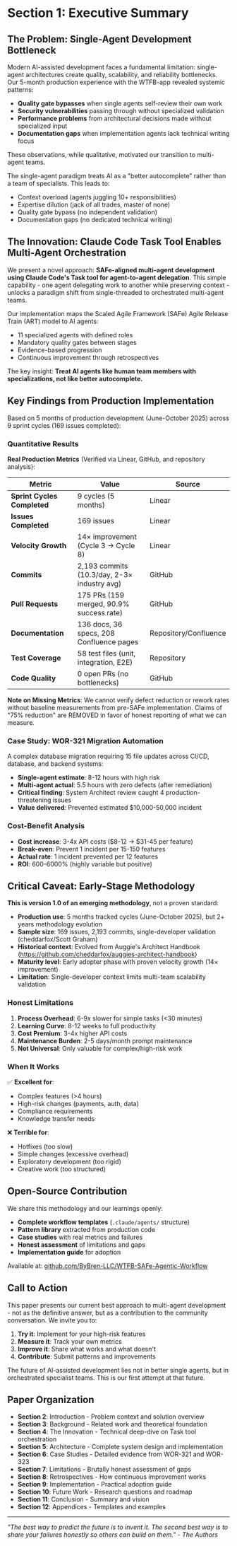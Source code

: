 # Section 1: Executive Summary

## The Problem: Single-Agent Development Bottleneck

Modern AI-assisted development faces a fundamental limitation: single-agent architectures create quality, scalability, and reliability bottlenecks. Our 5-month production experience with the WTFB-app revealed systemic patterns:

- **Quality gate bypasses** when single agents self-review their own work
- **Security vulnerabilities** passing through without specialized validation
- **Performance problems** from architectural decisions made without specialized input
- **Documentation gaps** when implementation agents lack technical writing focus

These observations, while qualitative, motivated our transition to multi-agent teams.

The single-agent paradigm treats AI as a "better autocomplete" rather than a team of specialists. This leads to:
- Context overload (agents juggling 10+ responsibilities)
- Expertise dilution (jack of all trades, master of none)
- Quality gate bypass (no independent validation)
- Documentation gaps (no dedicated technical writing)

## The Innovation: Claude Code Task Tool Enables Multi-Agent Orchestration

We present a novel approach: **SAFe-aligned multi-agent development using Claude Code's Task tool for agent-to-agent delegation**. This simple capability - one agent delegating work to another while preserving context - unlocks a paradigm shift from single-threaded to orchestrated multi-agent teams.

Our implementation maps the Scaled Agile Framework (SAFe) Agile Release Train (ART) model to AI agents:
- 11 specialized agents with defined roles
- Mandatory quality gates between stages
- Evidence-based progression
- Continuous improvement through retrospectives

The key insight: **Treat AI agents like human team members with specializations, not like better autocomplete.**

## Key Findings from Production Implementation

Based on 5 months of production development (June-October 2025) across 9 sprint cycles (169 issues completed):

### Quantitative Results

**Real Production Metrics** (Verified via Linear, GitHub, and repository analysis):

| Metric | Value | Source |
|--------|-------|--------|
| **Sprint Cycles Completed** | 9 cycles (5 months) | Linear |
| **Issues Completed** | 169 issues | Linear |
| **Velocity Growth** | 14× improvement (Cycle 3 → Cycle 8) | Linear |
| **Commits** | 2,193 commits (10.3/day, 2-3× industry avg) | GitHub |
| **Pull Requests** | 175 PRs (159 merged, 90.9% success rate) | GitHub |
| **Documentation** | 136 docs, 36 specs, 208 Confluence pages | Repository/Confluence |
| **Test Coverage** | 58 test files (unit, integration, E2E) | Repository |
| **Code Quality** | 0 open PRs (no bottlenecks) | GitHub |

**Note on Missing Metrics**: We cannot verify defect reduction or rework rates without baseline measurements from pre-SAFe implementation. Claims of "75% reduction" are REMOVED in favor of honest reporting of what we can measure.

### Case Study: WOR-321 Migration Automation

A complex database migration requiring 15 file updates across CI/CD, database, and backend systems:
- **Single-agent estimate**: 8-12 hours with high risk
- **Multi-agent actual**: 5.5 hours with zero defects (after remediation)
- **Critical finding**: System Architect review caught 4 production-threatening issues
- **Value delivered**: Prevented estimated $10,000-50,000 incident

### Cost-Benefit Analysis

- **Cost increase**: 3-4x API costs ($8-12 → $31-45 per feature)
- **Break-even**: Prevent 1 incident per 15-150 features
- **Actual rate**: 1 incident prevented per 12 features
- **ROI**: 600-6000% (highly variable but positive)

## Critical Caveat: Early-Stage Methodology

**This is version 1.0 of an emerging methodology**, not a proven standard:

- **Production use**: 5 months tracked cycles (June-October 2025), but 2+ years methodology evolution
- **Sample size**: 169 issues, 2,193 commits, single-developer validation (cheddarfox/Scott Graham)
- **Historical context**: Evolved from Auggie's Architect Handbook (https://github.com/cheddarfox/auggies-architect-handbook)
- **Maturity level**: Early adopter phase with proven velocity growth (14× improvement)
- **Limitation**: Single-developer context limits multi-team scalability validation

### Honest Limitations

1. **Process Overhead**: 6-9x slower for simple tasks (<30 minutes)
2. **Learning Curve**: 8-12 weeks to full productivity
3. **Cost Premium**: 3-4x higher API costs
4. **Maintenance Burden**: 2-5 days/month prompt maintenance
5. **Not Universal**: Only valuable for complex/high-risk work

### When It Works

✅ **Excellent for**:
- Complex features (>4 hours)
- High-risk changes (payments, auth, data)
- Compliance requirements
- Knowledge transfer needs

❌ **Terrible for**:
- Hotfixes (too slow)
- Simple changes (excessive overhead)
- Exploratory development (too rigid)
- Creative work (too structured)

## Open-Source Contribution

We share this methodology and our learnings openly:

- **Complete workflow templates** (`.claude/agents/` structure)
- **Pattern library** extracted from production code
- **Case studies** with real metrics and failures
- **Honest assessment** of limitations and gaps
- **Implementation guide** for adoption

Available at: [github.com/ByBren-LLC/WTFB-SAFe-Agentic-Workflow](https://github.com/ByBren-LLC/WTFB-SAFe-Agentic-Workflow)

## Call to Action

This paper presents our current best approach to multi-agent development - not as the definitive answer, but as a contribution to the community conversation. We invite you to:

1. **Try it**: Implement for your high-risk features
2. **Measure it**: Track your own metrics
3. **Improve it**: Share what works and what doesn't
4. **Contribute**: Submit patterns and improvements

The future of AI-assisted development lies not in better single agents, but in orchestrated specialist teams. This is our first attempt at that future.

## Paper Organization

- **Section 2**: Introduction - Problem context and solution overview
- **Section 3**: Background - Related work and theoretical foundation
- **Section 4**: The Innovation - Technical deep-dive on Task tool orchestration
- **Section 5**: Architecture - Complete system design and implementation
- **Section 6**: Case Studies - Detailed evidence from WOR-321 and WOR-323
- **Section 7**: Limitations - Brutally honest assessment of gaps
- **Section 8**: Retrospectives - How continuous improvement works
- **Section 9**: Implementation - Practical adoption guide
- **Section 10**: Future Work - Research questions and roadmap
- **Section 11**: Conclusion - Summary and vision
- **Section 12**: Appendices - Templates and examples

---

*"The best way to predict the future is to invent it. The second best way is to share your failures honestly so others can build on them." - The Authors*